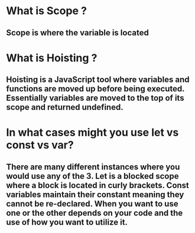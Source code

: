 # What is Scope ?

## Scope is where the variable is located

# What is Hoisting ?

## Hoisting is a JavaScript tool where variables and functions are moved up before being executed. Essentially variables are moved to the top of its scope and returned undefined.

# In what cases might you use let vs const vs var?

## There are many different instances where you would use any of the 3. Let is a blocked scope where a block is located in curly brackets. Const variables maintain their constant meaning they cannot be re-declared. When you want to use one or the other depends on your code and the use of how you want to utilize it.
